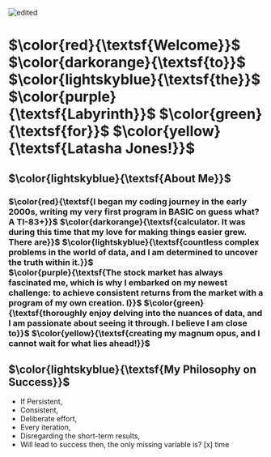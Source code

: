
![edited](https://github.com/Latashajd40/Latashajd40/assets/97650423/33c92b7d-28d7-4b87-98b0-accbff580ac5)



# $\color{red}{\textsf{Welcome}}$ $\color{darkorange}{\textsf{to}}$ $\color{lightskyblue}{\textsf{the}}$ $\color{purple}{\textsf{Labyrinth}}$ $\color{green}{\textsf{for}}$ $\color{yellow}{\textsf{Latasha Jones!}}$

## $\color{lightskyblue}{\textsf{About Me}}$

### $\color{red}{\textsf{I began my coding journey in the early 2000s, writing my very first program in BASIC on guess what? A TI-83+}}$ $\color{darkorange}{\textsf{calculator. It was during this time that my love for making things easier grew. There are}}$ $\color{lightskyblue}{\textsf{countless complex problems in the world of data, and I am determined to uncover the truth within it.}}$<br>$\color{purple}{\textsf{The stock market has always fascinated me, which is why I embarked on my newest challenge: to achieve consistent returns from the market with a program of my own creation. I}}$ $\color{green}{\textsf{thoroughly enjoy delving into the nuances of data, and I am passionate about seeing it through. I believe I am close to}}$ $\color{yellow}{\textsf{creating my magnum opus, and I cannot wait for what lies ahead!}}$

## $\color{lightskyblue}{\textsf{My Philosophy on Success}}$
- If Persistent,
- Consistent,
- Deliberate effort,
- Every iteration,
- Disregarding the short-term results,
- Will lead to success then, the only missing variable is? [x] time
